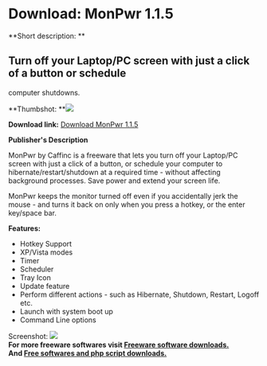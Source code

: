 # Download: MonPwr 1.1.5

**Short description: **

## Turn off your Laptop/PC screen with just a click of a button or schedule
computer shutdowns.

  
**Thumbshot: **![](http://www.freewarefiles.com/screenshot/monpwrcfnc_md.jpg)   
  
**Download link:** [Download MonPwr 1.1.5](http://freesoftwares.boysofts.com/MonPwr_program_59589.html)  
  

**Publisher's Description**  
  

MonPwr by Caffinc is a freeware that lets you turn off your Laptop/PC screen
with just a click of a button, or schedule your computer to
hibernate/restart/shutdown at a required time - without affecting background
processes. Save power and extend your screen life.

MonPwr keeps the monitor turned off even if you accidentally jerk the mouse -
and turns it back on only when you press a hotkey, or the enter key/space bar.

**Features:**

  * Hotkey Support 
  * XP/Vista modes 
  * Timer 
  * Scheduler 
  * Tray Icon 
  * Update feature 
  * Perform different actions - such as Hibernate, Shutdown, Restart, Logoff etc. 
  * Launch with system boot up 
  * Command Line options 

  
  
Screenshot: ![](http://www.freewarefiles.com/screenshot/monpwrcfnc.jpg)  
**For more freeware softwares visit [Freeware software downloads.](http://freesoftwares.boysofts.com/)**   
**And [Free softwares and php script downloads.](http://www.boysofts.com/)**

